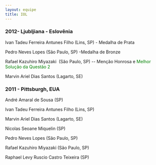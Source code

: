 ```yaml
--- 
layout: equipe
title: IOL
--- 
```


### 2012- Ljubljiana - Eslovênia
Ivan Tadeu Ferreira Antunes Filho (Lins, SP) - Medalha de Prata

Pedro Neves Lopes (São Paulo, SP) -Medalha de Bronze

Rafael Kazuhiro Miyazaki  (São Paulo, SP) -- Menção Honrosa e <span style="color: #008000;">Melhor Solução da Questão 2</span>

Marvin Ariel Dias Santos (Lagarto, SE)



### 2011 - Pittsburgh, EUA  
André Amaral de Sousa (SP)

Ivan Tadeu Ferreira Antunes Filho (Lins, SP)

Marvin Ariel Dias Santos (Lagarto, SE)

Nicolas Seoane Miquelin (SP)

Pedro Neves Lopes (São Paulo, SP)

Rafael Kazuhiro Miyazaki (São Paulo, SP)

Raphael Levy Ruscio Castro Teixeira (SP)

